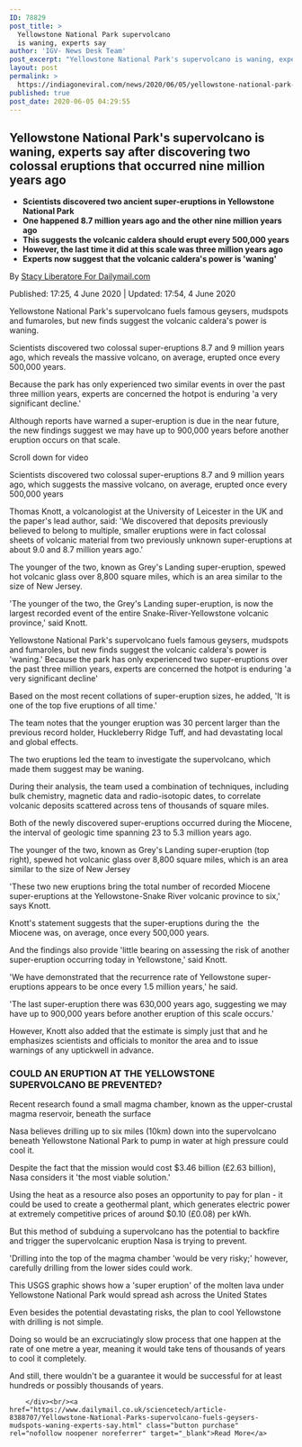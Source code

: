 ```yaml
---
ID: 78829
post_title: >
  Yellowstone National Park supervolcano
  is waning, experts say
author: 'IGV- News Desk Team'
post_excerpt: "Yellowstone National Park's supervolcano is waning, experts say after discovering two colossal eruptions that occurred nine million years agoScientists discovered two ancient super-eruptions in Yellowstone National ParkOne happened 8.7 million years ago and the other nine million years ago This suggests the volcanic caldera should erupt every 500,000 yearsHowever, the last time it did at this scale was&hellip;"
layout: post
permalink: >
  https://indiagoneviral.com/news/2020/06/05/yellowstone-national-park-supervolcano-is-waning-experts-say/78829/india-gone-viral/
published: true
post_date: 2020-06-05 04:29:55
---
```

<div id="js-article-text">
            <h2>Yellowstone National Park's supervolcano is waning, experts say after discovering two colossal eruptions that occurred nine million years ago</h2><ul><li><b>Scientists discovered two ancient super-eruptions in Yellowstone National Park</b></li><li><b>One happened 8.7 million years ago and the other nine million years ago </b></li><li><b>This suggests the volcanic caldera should erupt every 500,000 years</b></li><li><b>However, the last time it did at this scale was three million years ago</b></li><li><b>Experts now suggest that the volcanic caldera's power is 'waning'</b></li></ul><p>By <a href="http://www.dailymail.co.uk/home/search.html?s=&authornamef=Stacy+Liberatore+For+Dailymail.com" rel="nofollow">Stacy Liberatore For Dailymail.com</a> </p><p><span> <span>Published:</span> <time datetime="2020-06-04T17:25:55+0100"> 17:25, 4 June 2020 </time></span> | <span> <span>Updated:</span> <time datetime="2020-06-04T17:54:56+0100"> 17:54, 4 June 2020 </time></span> </p>  <div itemprop="articleBody"><p>Yellowstone National Park's supervolcano fuels famous geysers, mudspots and fumaroles, but new finds suggest the volcanic caldera's power is waning.</p><p>Scientists discovered two colossal super-eruptions 8.7 and 9 million years ago, which reveals the massive volcano, on average, erupted once every 500,000 years.</p><p>Because the park has only experienced two similar events in over the past three million years, experts are concerned the hotpot is enduring 'a very significant decline.'</p><p>Although reports have warned a super-eruption is due in the near future, the new findings suggest we may have up to 900,000 years before another eruption occurs on that scale.</p><p><span>Scroll down for video </span></p><div>  <p>Scientists discovered two colossal super-eruptions 8.7 and 9 million years ago, which suggests the massive volcano, on average, erupted once every 500,000 years</p></div><p>Thomas Knott, a volcanologist at the University of Leicester in the UK and the paper's lead author, said: 'We discovered that deposits previously believed to belong to multiple, smaller eruptions were in fact colossal sheets of volcanic material from two previously unknown super-eruptions at about 9.0 and 8.7 million years ago.'</p><p>The younger of the two, known as Grey's Landing super-eruption, spewed hot volcanic glass over 8,800 square miles, which is an area similar to the size of New Jersey.</p><p>'The younger of the two, the Grey's Landing super-eruption, is now the largest recorded event of the entire Snake-River-Yellowstone volcanic province,' said Knott. </p><div>  <p>Yellowstone National Park's supervolcano fuels famous geysers, mudspots and fumaroles, but new finds suggest the volcanic caldera's power is 'waning.' Because the park has only experienced two super-eruptions over the past three million years, experts are concerned the hotpot is enduring 'a very significant decline'</p></div><p>Based on the most recent collations of super-eruption sizes, he added, 'It is one of the top five eruptions of all time.'</p><p>The team notes that the younger eruption was 30 percent larger than the previous record holder, Huckleberry Ridge Tuff, and had devastating local and global effects.</p><p>The two eruptions led the team to investigate the supervolcano, which made them suggest may be waning.</p><p>During their analysis, the team used a combination of techniques, including bulk chemistry, magnetic data and radio-isotopic dates, to correlate volcanic deposits scattered across tens of thousands of square miles.</p><p>Both of the newly discovered super-eruptions occurred during the Miocene, the interval of geologic time spanning 23 to 5.3 million years ago.</p><div>  <p>The younger of the two, known as Grey's Landing super-eruption (top right), spewed hot volcanic glass over 8,800 square miles, which is an area similar to the size of New Jersey</p></div><p>'These two new eruptions bring the total number of recorded Miocene super-eruptions at the Yellowstone-Snake River volcanic province to six,' says Knott.</p><p>Knott's statement suggests that the super-eruptions during the  the Miocene was, on average, once every 500,000 years.</p><p>And the findings also provide 'little bearing on assessing the risk of another super-eruption occurring today in Yellowstone,' said Knott.</p><p>'We have demonstrated that the recurrence rate of Yellowstone super-eruptions appears to be once every 1.5 million years,' he said.</p><p>'The last super-eruption there was 630,000 years ago, suggesting we may have up to 900,000 years before another eruption of this scale occurs.'</p><p>However, Knott also added that the estimate is simply just that and he emphasizes scientists and officials to monitor the area and to issue warnings of any uptickwell in advance.</p><mol-permabox id="mol-e735edb0-a67f-11ea-bed8-df7ee82b9ab1"><div data-permabox-url="/sciencetech/fb-5387661/COULD-ERUPTION-YELLOWSTONE-SUPERVOLCANO-BE.html" data-version="2" id="mol-278efab0-10ef-11e8-a373-851735951c68"><h3>COULD AN ERUPTION AT THE YELLOWSTONE SUPERVOLCANO BE PREVENTED?</h3><div> <div>  <p>Recent research found a small magma chamber, known as the upper-crustal magma reservoir, beneath the surface</p></div><p>Nasa believes drilling up to six miles (10km) down into the supervolcano beneath Yellowstone National Park to pump in water at high pressure could cool it.</p><p>Despite the fact that the mission would cost $3.46 billion (£2.63 billion), Nasa considers it 'the most viable solution.' </p><p>Using the heat as a resource also poses an opportunity to pay for plan - it could be used to create a geothermal plant, which generates electric power at extremely competitive prices of around $0.10 (£0.08) per kWh.</p><p>But this method of subduing a supervolcano has the potential to backfire and trigger the supervolcanic eruption Nasa is trying to prevent.</p><p>'Drilling into the top of the magma chamber 'would be very risky;' however, carefully drilling from the lower sides could work. </p><div>  <p>This USGS graphic shows how a 'super eruption' of the molten lava under Yellowstone National Park would spread ash across the United States</p></div><p>Even besides the potential devastating risks, the plan to cool Yellowstone with drilling is not simple.</p><p>Doing so would be an excruciatingly slow process that one happen at the rate of one metre a year, meaning it would take tens of thousands of years to cool it completely. </p><p>And still, there wouldn't be a guarantee it would be successful for at least hundreds or possibly thousands of years. </p> </div></div></mol-permabox></div>
            

            
            
            
            
            
            
            
                        
            
            
            
            
            



            
            
             
           
            
            
            
            
            
            
            
            
            
            
            
            
            
            
            




            
        </div><br/><a href="https://www.dailymail.co.uk/sciencetech/article-8388707/Yellowstone-National-Parks-supervolcano-fuels-geysers-mudspots-waning-experts-say.html" class="button purchase" rel="nofollow noopener noreferrer" target="_blank">Read More</a>